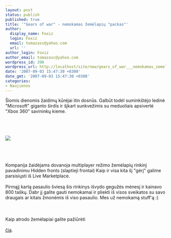 ```yaml
---
layout: post
status: publish
published: true
title: '"Gears of war" - nemokamas žemėlapių "packas"'
author:
  display_name: Foxiz
  login: Foxiz
  email: tomazasc@yahoo.com
  url: ''
author_login: Foxiz
author_email: tomazasc@yahoo.com
wordpress_id: 390
wordpress_url: http://localhost/site/new/gears_of_war___nemokamas_zemelapiu_packas/
date: '2007-09-03 15:47:30 +0300'
date_gmt: '2007-09-03 15:47:30 +0300'
categories:
- Naujienos
---
```

<p>Šiomis dienomis žaidimų kūrėjai itin dosnūs. Galbūt todėl suminkštėjo ledinė &quot;Microsoft&quot; giganto širdis ir šįkart sunkvežimis su meduoliais apsivertė &quot;Xbox 360&quot; savininkų kieme.<br />
<br><br />
<br><br><img src="http://images.eurogamer.net/assets/articles//a/7/5/9/9/7/ss_preview_Garden.jpg.jpg?slideshow=true"><br><br />
<br><br />
<br>Kompanija žaidėjams dovanoja multiplayer režimo žemėlapių rinkinį pavadinimu Hidden fronts (slaptieji frontai) Kaip ir visa kita šį &quot;gėrį&quot; galime parsisiųsti iš Live Marketplace.<br />
<br>Pirmąjį kartą pasaulio šviesą šis rinkinys išvydo gegužės mėnesį ir kainavo 800 taškų. Dabr jį galite gauti nemokamai ir pliekti iš visos sveikatos su savo draugais ar kitais žmonėmis iš viso pasaulio. Mes už nemokamą stuff'ą :)<br />
<br><br />
<br>Kaip atrodo žemėlapiai galite pažiūrėti<br />
<br><a class="ns" href="http://www.eurogamer.net/article.php?article_id=75997">čia</a>.<br />
<br></p>
